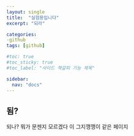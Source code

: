 ```yaml
---
layout: single
title:  "실험용입니다"
excerpt: "되라"

categories: 
-github
tags: [github]

#toc: true
#toc_sticky: true
#toc_label: "사이드 책갈피 기능 제목"

sidebar:
  nav: "docs"
---
```


## 됨?
되나? 뭐가 문젠지 모르겠다 이 그지깽깽이 같은 페이지
